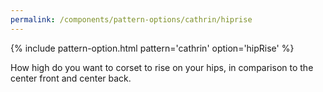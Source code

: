 ```yaml
---
permalink: /components/pattern-options/cathrin/hiprise
---
```

{% include pattern-option.html pattern='cathrin' option='hipRise' %}

How high do you want to corset to rise on your hips, in comparison to the center front and center back.
